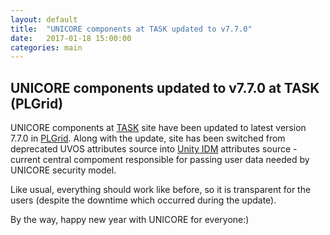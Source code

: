 ```yaml
---
layout: default
title:  "UNICORE components at TASK updated to v7.7.0"
date:   2017-01-18 15:00:00
categories: main
---
```


## UNICORE components updated to v7.7.0 at TASK (PLGrid)

UNICORE components at [TASK][task] site have been updated to latest version 7.7.0 in [PLGrid][plgrid].
Along with the update, site has been switched from deprecated UVOS attributes source into [Unity IDM][unity] attributes 
source - current central compoment responsible for passing user data needed by UNICORE security model.

Like usual, everything should work like before, so it is transparent for the users (despite the downtime which occurred during the update).

By the way, happy new year with UNICORE for everyone:)

[plgrid]: http://plgrid.pl
[task]:   https://task.gda.pl
[unity]:  http://unity-idm.eu
